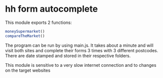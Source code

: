 # hh form autocomplete

This module exports 2 functions:

```javascript
moneySupermarket()
compareTheMarket()
```

The program can be run by using main.js. It takes about a minute and will visit 
both sites and complete their forms 3 times with 3 different postcodes. 
There are date stamped and stored in their respective folders.

This module is sensitive to a very slow internet connection and to changes on the target websites
